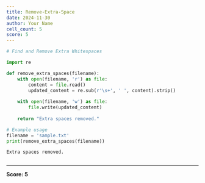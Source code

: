 ```yaml
---
title: Remove-Extra-Space
date: 2024-11-30
author: Your Name
cell_count: 5
score: 5
---
```


```python
# Find and Remove Extra Whitespaces
```


```python
import re
```


```python
def remove_extra_spaces(filename):
    with open(filename, 'r') as file:
        content = file.read()
        updated_content = re.sub(r'\s+', ' ', content).strip()
    
    with open(filename, 'w') as file:
        file.write(updated_content)
    
    return "Extra spaces removed."
```


```python
# Example usage
filename = 'sample.txt'
print(remove_extra_spaces(filename))
```

    Extra spaces removed.



```python

```


---
**Score: 5**
